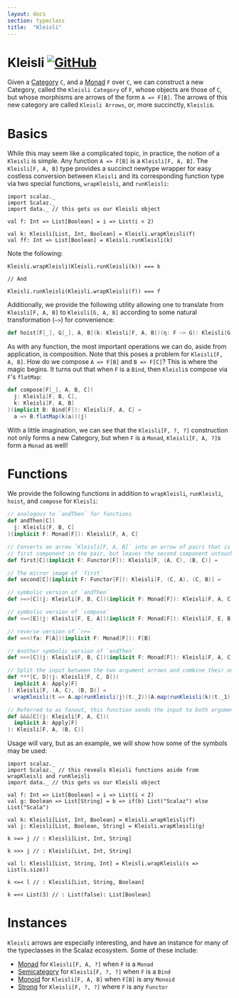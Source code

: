 ```yaml
---
layout: docs
section: typeclass
title:  "Kleisli"
---
```


# Kleisli [![GitHub](../img/github.png)](https://github.com/scalaz/scalaz/blob/series/8.0.x/base/shared/src/main/scala/scalaz/ct/kleisli.scala)

Given a [Category](./Category.html) `C`, and a [Monad](./Monad.html) `F` over `C`, we can construct a new Category, called the `Kleisli Category` of `F`, whose objects are those of `C`, but whose morphisms are arrows of the form `A => F[B]`. The arrows of this new category are called `Kleisli Arrows`, or, more succinctly, `Kleisli`s.

# Basics

While this may seem like a complicated topic, in practice, the notion of a `Kleisli` is simple. Any function `A => F[B]` is a `Kleisli[F, A, B]`. The `Kleisli[F, A, B]` type provides a succinct newtype wrapper for easy costless conversion between `Kleisli` and its corresponding function type via two special functions, `wrapKleisli`, and `runKleisli`:

```tut:silent
import scalaz._
import Scalaz._
import data._ // this gets us our Kleisli object

val f: Int => List[Boolean] = i => List(i < 2)

val k: Kleisli[List, Int, Boolean] = Kleisli.wrapKleisli(f)
val ff: Int => List[Boolean] = Kleisli.runKleisli(k)

```

Note the following:

```
Kleisli.wrapKleisli(Kleisli.runKleisli(k)) === k

// And

Kleisli.runKleisli(Kleisli.wrapKleisli(f)) === f
```

Additionally, we provide the following utility allowing one to translate from `Kleisli[F, A, B]` to `Kleisli[G, A, B]` according to some natural transformation (`~>`) for convenience:

```scala
def hoist[F[_], G[_], A, B](k: Kleisli[F, A, B])(η: F ~> G): Kleisli[G, A, B]
```


As with any function, the most important operations we can do, aside from application, is composition. Note that this poses a problem for `Kleisli[F, A, B]`. How do we compose `A => F[B]` and `B => F[C]`? This is where the magic begins. It turns out that when `F` is a `Bind`, then `Kleisli`s compose via `F`'s `flatMap`:

```scala
def compose[F[_], A, B, C](
  j: Kleisli[F, B, C],
  k: Kleisli[F, A, B]
)(implicit B: Bind[F]): Kleisli[F, A, C] =
  a => B.flatMap(k(a))(j)
```

With a little imagination, we can see that the `Kleisli[F, ?, ?]` construction not only forms a new Category, but when `F` is a `Monad`, `Kleisli[F, A, ?]`s form a `Monad` as well!

# Functions

We provide the following functions in addition to `wrapKleisli`, `runKleisli`, `hoist`, and `compose` for `Kleisli`:

```scala
// analogous to `andThen` for functions
def andThen[C](
  j: Kleisli[F, B, C]
)(implicit F: Monad[F]): Kleisli[F, A, C]

// Converts an arrow `Kleisli[F, A, B]` into an arrow of pairs that is applied to the
// first component in the pair, but leaves the second component untouched
def first[C](implicit F: Functor[F]): Kleisli[F, (A, C), (B, C)] =

// The mirror image of `first`
def second[C](implicit F: Functor[F]): Kleisli[F, (C, A), (C, B)] =

// symbolic version of `andThen`
def >=>[C](j: Kleisli[F, B, C])(implicit F: Monad[F]): Kleisli[F, A, C]

// symbolic version of `compose`
def <=<[E](j: Kleisli[F, E, A])(implicit F: Monad[F]): Kleisli[F, E, B]

// reverse version of `>>=`
def =<<(fa: F[A])(implicit F: Monad[F]): F[B]

// Another symbolic version of `andThen`
def >>>[C](j: Kleisli[F, B, C])(implicit F: Monad[F]): Kleisli[F, A, C]

// Split the input between the two argument arrows and combine their output.
def ***[C, D](j: Kleisli[F, C, D])(
  implicit A: Apply[F]
): Kleisli[F, (A, C), (B, D)] =
  wrapKleisli(t => A.ap(runKleisli(j)(t._2))(A.map(runKleisli(k)(t._1))(a => (a, _))))

// Referred to as fanout, this function sends the input to both argument arrows and combine their output
def &&&[C](j: Kleisli[F, A, C])(
  implicit A: Apply[F]
): Kleisli[F, A, (B, C)]
```

Usage will vary, but as an example, we will show how some of the symbols may be used:

```tut:silent
import scalaz._
import Scalaz._ // this reveals Kleisli functions aside from wrapKleisli and runKleisli
import data._ // this gets us our Kleisli object

val f: Int => List[Boolean] = i => List(i < 2)
val g: Boolean => List[String] = b => if(b) List("Scalaz") else List("Scala")

val k: Kleisli[List, Int, Boolean] = Kleisli.wrapKleisli(f)
val j: Kleisli[List, Boolean, String] = Kleisli.wrapKleisli(g)

k >=> j // : Kleisli[List, Int, String]

k >>> j // : Kleisli[List, Int, String]

val l: Kleisli[List, String, Int] = Kleisli.wrapKleisli(s => List(s.size))

k <=< l // : Kleisli[List, String, Boolean]

k =<< List(3) // : List(false): List[Boolean]
```

# Instances

`Kleisli` arrows are especially interesting, and have an instance for many of the typeclasses in the Scalaz ecosystem. Some of these include:

- [Monad](./Monad.html) for `Kleisli[F, A, ?]` when `F` is a `Monad`
- [Semicategory](./Semicategory.html) for `Kleisli[F, ?, ?]` when `F` is a `Bind`
- [Monoid](../algebra/Monoid.html) for `Kleisli[F, A, B]` when `F[B]` is any `Monoid`
- [Strong](./Strong.html) for `Kleisli[F, ?, ?]` where `F` is any `Functor`
